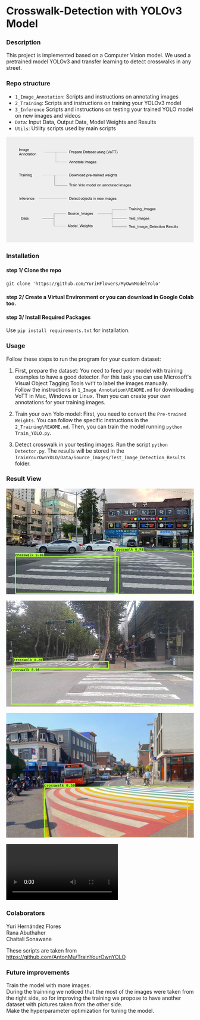 # Crosswalk-Detection with YOLOv3 Model

### Description  
This project is implemented based on a Computer Vision model. We used a pretrained model YOLOv3 and transfer learning to detect crosswalks in any street.   

### Repo structure  

* `1_Image_Annotation`: Scripts and instructions on annotating images
* `2_Training`: Scripts and instructions on training your YOLOv3 model
* `3_Inference` Scripts and instructions on testing your trained YOLO model on new images and videos
* `Data`: Input Data, Output Data, Model Weights and Results
* `Utils`: Utility scripts used by main scripts  

![Structure](Images/structure.jpg)

### Installation
#### step 1/ Clone the repo
`git clone 'https://github.com/YuriHFlowers/MyOwnModelYolo'`

#### step 2/ Create a Virtual Environment or you can download in Google Colab too.

#### step 3/ Install Required Packages
Use `pip install requirements.txt` for installation.

### Usage  

Follow these steps to run the program for your custom dataset:

1. First, prepare the dataset:
You need to feed your model with training examples to have a good detector. For this task you can use Microsoft's Visual Object Tagging Tools `VoTT` to label the images manually.   
Follow the instructions in `1_Image Annotation\README.md` for downloading VoTT in Mac, Windows or Linux. Then you can create your own annotations for your training images. 

2. Train your own Yolo model:
First, you need to convert the `Pre-trained Weights`. You can follow the specific instructions in the `2_Training\README.md`.
Then, you can train the model running `python Train_YOLO.py`.

3. Detect crosswalk in your testing images:
Run the script `python Detector.py`. The results will be stored in the `TrainYourOwnYOLO/Data/Source_Images/Test_Image_Detection_Results` folder.  
   
### Result View
![crosswalk](Images/crosswalk.jpg)  
  
![crosswalk](Images/MP_TW_P003337_crosswalk.jpg)

![crosswalk](Images/003100_crosswalk.jpg)  

![video](Images/IMG_6395_crosswalk.mp4)  
  
  
### Colaborators
Yuri Hernández Flores  
Rana Abuthaher  
Chaitali Sonawane  

These scripts are taken from https://github.com/AntonMu/TrainYourOwnYOLO
  
### Future improvements
Train the model with more images.  
During the trainning we noticed that the most of the images were taken from the right side, so for improving the training we propose to have another dataset with pictures taken from the other side.  
Make the hyperparameter optimization for tuning the model.  


